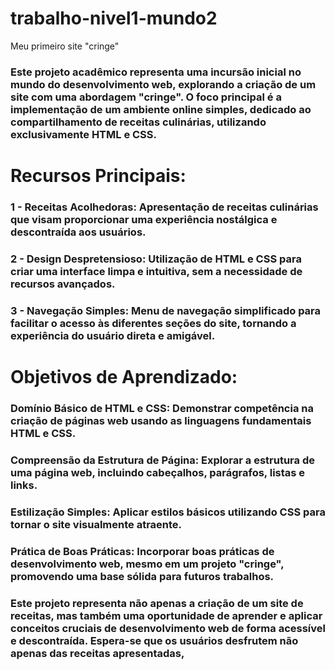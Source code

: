 # trabalho-nivel1-mundo2
Meu primeiro site "cringe"


### Este projeto acadêmico representa uma incursão inicial no mundo do desenvolvimento web, explorando a criação de um site com uma abordagem "cringe". O foco principal é a implementação de um ambiente online simples, dedicado ao compartilhamento de receitas culinárias, utilizando exclusivamente HTML e CSS.

# Recursos Principais:

### 1 - Receitas Acolhedoras: Apresentação de receitas culinárias que visam proporcionar uma experiência nostálgica e descontraída aos usuários.
### 2 - Design Despretensioso: Utilização de HTML e CSS para criar uma interface limpa e intuitiva, sem a necessidade de recursos avançados.
### 3 - Navegação Simples: Menu de navegação simplificado para facilitar o acesso às diferentes seções do site, tornando a experiência do usuário direta e amigável.

# Objetivos de Aprendizado:

### Domínio Básico de HTML e CSS: Demonstrar competência na criação de páginas web usando as linguagens fundamentais HTML e CSS.
### Compreensão da Estrutura de Página: Explorar a estrutura de uma página web, incluindo cabeçalhos, parágrafos, listas e links.
### Estilização Simples: Aplicar estilos básicos utilizando CSS para tornar o site visualmente atraente.
### Prática de Boas Práticas: Incorporar boas práticas de desenvolvimento web, mesmo em um projeto "cringe", promovendo uma base sólida para futuros trabalhos.

### Este projeto representa não apenas a criação de um site de receitas, mas também uma oportunidade de aprender e aplicar conceitos cruciais de desenvolvimento web de forma acessível e descontraída. Espera-se que os usuários desfrutem não apenas das receitas apresentadas,
